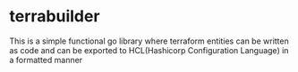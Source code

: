 # terrabuilder
This is a simple functional go library where terraform entities can be written as code and can be exported to HCL(Hashicorp Configuration Language) in a formatted manner
